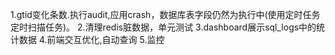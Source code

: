 1.gtid变化条数.执行audit,应用crash，数据库表字段仍然为执行中(使用定时任务定时扫描任务)。
2.清理redis脏数据，单元测试
3.dashboard展示sql_logs中的统计数据
4.前端交互优化,自动查询
5.监控